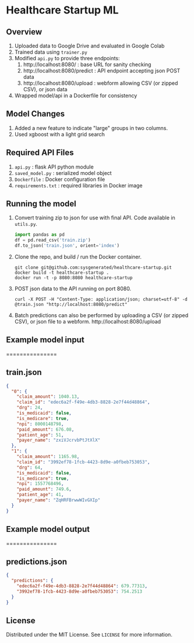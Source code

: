 # Healthcare Startup ML


## Overview

1. Uploaded data to Google Drive and evaluated in Google Colab
2. Trained data using `trainer.py`
3. Modified `api.py` to provide three endpoints:
   1. http://localhost:8080/ : base URL for sanity checking
   2. http://localhost:8080/predict : API endpoint accepting json POST data
   3. http://localhost:8080/upload : webform allowing CSV (or zipped CSV), or json data
4. Wrapped model/api in a Dockerfile for consistency


## Model Changes
1. Added a new feature to indicate "large" groups in two columns.
2. Used xgboost with a light grid search


## Required API Files
1. `api.py` : flask API python module
2. `saved_model.py` : serialized model object
3. `Dockerfile` : Docker configuration file
4. `requirements.txt` : required libraries in Docker image


## Running the model
1. Convert training zip to json for use with final API. Code available in `utils.py`.

    ```python
    import pandas as pd
    df = pd.read_csv('train.zip')
    df.to_json('train.json', orient='index')
    ```
2. Clone the repo, and build / run the Docker container.
    
    ```shell
    git clone git@github.com:sysgenerated/healthcare-startup.git
    docker build -t healthcare-startup .
    docker run -t -p 8080:8080 healthcare-startup
    ```
3. POST json data to the API running on port 8080.

    ```shell
    curl -X POST -H "Content-Type: application/json; charset=utf-8" -d @train.json "http://localhost:8080/predict"
    ```
4. Batch predictions can also be performed by uploading a CSV (or zipped CSV), or json file to a webform.
http://localhost:8080/upload


## Example model input
===============

train.json
----

```json
{
  "0": {
    "claim_amount": 1040.13,
    "claim_id": "edec6a2f-f49e-4db3-8828-2e7f44d48864",
    "drg": 24,
    "is_medicaid": false,
    "is_medicare": true,
    "npi": 8000148798,
    "paid_amount": 676.08,
    "patient_age": 51,
    "payer_name": "zxiVJcrvbPtJtXlX"
  },
  "1": {
    "claim_amount": 1165.98,
    "claim_id": "3992ef78-1fcb-4423-8d9e-a0fbeb753053",
    "drg": 64,
    "is_medicaid": false,
    "is_medicare": true,
    "npi": 1557768496,
    "paid_amount": 749.6,
    "patient_age": 41,
    "payer_name": "ZqHRFBrwwWIvGXIp"
  }
}
```


## Example model output
===============

predictions.json
----

```json
{
  "predictions": {
    "edec6a2f-f49e-4db3-8828-2e7f44d48864": 679.77313,
    "3992ef78-1fcb-4423-8d9e-a0fbeb753053": 754.2513
  }
}
```


## License

Distributed under the MIT License. See `LICENSE` for more information.